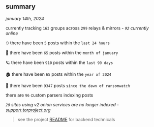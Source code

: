 
## summary
_january 14th, 2024_

currently tracking `163` groups across `299` relays & mirrors - _`92` currently online_

⏲ there have been `5` posts within the `last 24 hours`

🦈 there have been `65` posts within the `month of january`

🪐 there have been `910` posts within the `last 90 days`

🏚 there have been `65` posts within the `year of 2024`

🦕 there have been `9347` posts `since the dawn of ransomwatch`

there are `96` custom parsers indexing posts

_`20` sites using v2 onion services are no longer indexed - [support.torproject.org](https://support.torproject.org/onionservices/v2-deprecation/)_

> see the project [README](https://github.com/joshhighet/ransomwatch#ransomwatch--) for backend technicals
